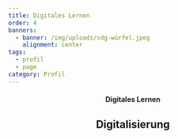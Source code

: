 ```yaml
---
title: Digitales Lernen
order: 4
banners:
  - banner: /img/uploads/sdg-würfel.jpeg
    alignment: center
tags:
  - profil
  - page
category: Profil
---
```

<center><div class="title"><h4>Digitales Lernen</h4><h2>Digitalisierung</h2></div></center>

<div class="table-wrapper"><div id="csvFile" data-table="/img/uploads/digtiales-lernen.csv"></div><table id="csvRoot"></table><script src="/scripts/papaparse.min.js"></script><script type="module" src="/scripts/table.js">< /script></div>

Im Unterricht am Schillergymnasium ist die Nutzung digitaler Medien nicht Selbstzweck, sondern Mittel zum Zwecke der Umsetzung der curricularen Vorgaben. Der Medienkompetenzrahmen, welcher jährlich evaluiert wird, ist dabei das zentrale Orientierungstool. 

Insgesamt ist das digitale Arbeiten als ein ‚Lernender Prozess‘ zu verstehen, der immer wieder neue Möglichkeiten eröffnet, testet und evaluiert. All dies setzen wir mit Blick auf die rasante digitale Gesellschaftsentwicklung (vgl. z.B. ChatGPT) um.